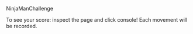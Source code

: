 NinjaManChallenge

To see your score: inspect the page and click console! Each movement will be recorded.
